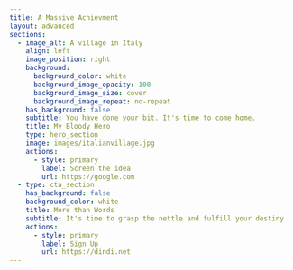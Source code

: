 ```yaml
---
title: A Massive Achievment
layout: advanced
sections:
  - image_alt: A village in Italy
    align: left
    image_position: right
    background:
      background_color: white
      background_image_opacity: 100
      background_image_size: cover
      background_image_repeat: no-repeat
    has_background: false
    subtitle: You have done your bit. It's time to come home.
    title: My Bloody Hero
    type: hero_section
    image: images/italianvillage.jpg
    actions:
      - style: primary
        label: Screen the idea
        url: https://google.com
  - type: cta_section
    has_background: false
    background_color: white
    title: More than Words
    subtitle: It's time to grasp the nettle and fulfill your destiny
    actions:
      - style: primary
        label: Sign Up
        url: https://dindi.net
---
```

